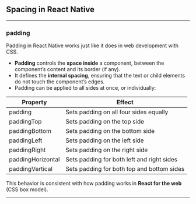 ## Spacing in React Native

---

### <span class="codeSnip">padding</span>

Padding in React Native works just like it does in web development with CSS.

- **Padding** controls the **space inside** a component, between the component’s content and its border (if any).
- It defines the **internal spacing**, ensuring that the text or child elements do not touch the component’s edges.
- Padding can be applied to all sides at once, or individually:

<table class="notesTable">
  <thead>
    <tr class="tableHeader">
      <th class="tableCellHeader">Property</th>
      <th class="tableCellHeader">Effect</th>
    </tr>
  </thead>
  <tbody>
    <tr class="tableRow">
      <td class="tableCell">padding</td>
      <td class="tableCell">Sets padding on all four sides equally</td>
    </tr>
    <tr class="tableRow">
      <td class="tableCell">paddingTop</td>
      <td class="tableCell">Sets padding on the top side</td>
    </tr>
    <tr class="tableRow">
      <td class="tableCell">paddingBottom</td>
      <td class="tableCell">Sets padding on the bottom side</td>
    </tr>
    <tr class="tableRow">
      <td class="tableCell">paddingLeft</td>
      <td class="tableCell">Sets padding on the left side</td>
    </tr>
    <tr class="tableRow">
      <td class="tableCell">paddingRight</td>
      <td class="tableCell">Sets padding on the right side</td>
    </tr>
    <tr class="tableRow">
      <td class="tableCell">paddingHorizontal</td>
      <td class="tableCell">Sets padding for both left and right sides</td>
    </tr>
    <tr class="tableRow">
      <td class="tableCell">paddingVertical</td>
      <td class="tableCell">Sets padding for both top and bottom sides</td>
    </tr>
  </tbody>
</table>

This behavior is consistent with how padding works in **React for the web** (CSS box model).

---
